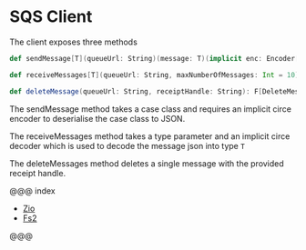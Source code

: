 # SQS Client

The client exposes three methods
```scala
def sendMessage[T](queueUrl: String)(message: T)(implicit enc: Encoder[T]): F[SendMessageResponse]

def receiveMessages[T](queueUrl: String, maxNumberOfMessages: Int = 10)(implicit dec: Decoder[T]): F[List[MessageResponse[T]]]

def deleteMessage(queueUrl: String, receiptHandle: String): F[DeleteMessageResponse]
```

The sendMessage method takes a case class and requires an implicit circe encoder to deserialise the case class to JSON.

The receiveMessages method takes a type parameter and an implicit circe decoder which is used to decode the message json into type `T`

The deleteMessages method deletes a single message with the provided receipt handle.

@@@ index

* [Zio](zio.md)
* [Fs2](fs2.md)

@@@
